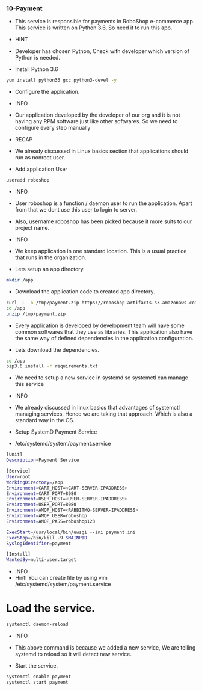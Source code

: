 ### 10-Payment
- This service is responsible for payments in RoboShop e-commerce app. This service is written on Python 3.6, So need it to run this app.

* HINT
- Developer has chosen Python, Check with developer which version of Python is needed.

- Install Python 3.6
```bash
yum install python36 gcc python3-devel -y
```
- Configure the application.

* INFO
- Our application developed by the developer of our org and it is not having any RPM software just like other softwares. So we need to configure every step manually

* RECAP
- We already discussed in Linux basics section that applications should run as nonroot user.

- Add application User
```bash
useradd roboshop
```
* INFO
- User roboshop is a function / daemon user to run the application. Apart from that we dont use this user to login to server.

- Also, username roboshop has been picked because it more suits to our project name.

* INFO
- We keep application in one standard location. This is a usual practice that runs in the organization.

- Lets setup an app directory.
```bash
mkdir /app 
```
- Download the application code to created app directory.
```bash
curl -L -o /tmp/payment.zip https://roboshop-artifacts.s3.amazonaws.com/payment.zip 
cd /app 
unzip /tmp/payment.zip
```
- Every application is developed by development team will have some common softwares that they use as libraries. This application also have the same way of defined dependencies in the application configuration.

- Lets download the dependencies.
```bash
cd /app 
pip3.6 install -r requirements.txt
```
- We need to setup a new service in systemd so systemctl can manage this service

* INFO
- We already discussed in linux basics that advantages of systemctl managing services, Hence we are taking that approach. Which is also a standard way in the OS.

- Setup SystemD Payment Service

- /etc/systemd/system/payment.service
```bash
[Unit]
Description=Payment Service

[Service]
User=root
WorkingDirectory=/app
Environment=CART_HOST=<CART-SERVER-IPADDRESS>
Environment=CART_PORT=8080
Environment=USER_HOST=<USER-SERVER-IPADDRESS>
Environment=USER_PORT=8080
Environment=AMQP_HOST=<RABBITMQ-SERVER-IPADDRESS>
Environment=AMQP_USER=roboshop
Environment=AMQP_PASS=roboshop123

ExecStart=/usr/local/bin/uwsgi --ini payment.ini
ExecStop=/bin/kill -9 $MAINPID
SyslogIdentifier=payment

[Install]
WantedBy=multi-user.target
```
* INFO
* Hint! You can create file by using vim /etc/systemd/system/payment.service

# Load the service.
```bash
systemctl daemon-reload
```
* INFO
- This above command is because we added a new service, We are telling systemd to reload so it will detect new service.

- Start the service.
```bash
systemctl enable payment 
systemctl start payment
```
